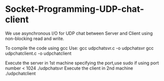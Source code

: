 # Socket-Programming-UDP-chat-client
We use asynchronous I/O for UDP chat between Server and Client using non-blocking read and write.

To compile the code using gcc
 Use: gcc udpchatsvr.c -o udpchatsvr
      gcc udpchatclient.c -o udpchatclient
      
Execute the server in 1st machine specifying the port,use sudo if using port number < 1024
      ./udpchatsvr <server port>
Execute the client in 2nd machine
      ./udpchatclient <server IP> <listening port>
  
  
